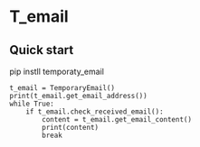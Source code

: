 
T_email
=====

Quick start
-----------
pip instll temporaty_email

```
t_email = TemporaryEmail()
print(t_email.get_email_address())
while True:
    if t_email.check_received_email():
        content = t_email.get_email_content()
        print(content)
        break
```
